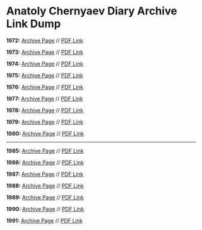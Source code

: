 # Anatoly Chernyaev Diary Archive Link Dump

**1972:** [Archive Page](https://nsarchive2.gwu.edu/NSAEBB/NSAEBB379/)  // [PDF Link](https://nsarchive2.gwu.edu/NSAEBB/NSAEBB379/1972%20as%20of%20May%2024,%202012%20FINAL.pdf)

**1973:** [Archive Page](https://nsarchive2.gwu.edu/NSAEBB/NSAEBB430/) // [PDF Link](https://nsarchive2.gwu.edu/NSAEBB/NSAEBB430/Chernyaev%201973%20final%20PDF%20version.pdf)

**1974:** [Archive Page](https://nsarchive2.gwu.edu/NSAEBB/NSAEBB471/) // [PDF Link](https://nsarchive2.gwu.edu/NSAEBB/NSAEBB471/Diary%20of%20Anatoly%20Chernyaev,%201974.pdf)

**1975:** [Archive Page](https://nsarchive2.gwu.edu/NSAEBB/NSAEBB516-Anatoly-Chernyaev-Diary-1975-Uncertainty-Detente-Brezhnev/) // [PDF Link](https://nsarchive2.gwu.edu/NSAEBB/NSAEBB516-Anatoly-Chernyaev-Diary-1975-Uncertainty-Detente-Brezhnev/Anatoly%20Chernyaev%20Diary,%201975.pdf)

**1976:** [Archive Page](https://nsarchive.gwu.edu/briefing-book/russia-programs/2016-05-25/anatoly-s-chernyaev-diary-1976) // [PDF Link](https://nsarchive2.gwu.edu//NSAEBB/NSAEBB550-Chernyaev-Diary-1976-gives-close-up-view-of-Soviet-system/Anatoly%20Chernyaev%20Diary,%201976.pdf)

**1977:** [Archive Page](https://nsarchive.gwu.edu/briefing-book/russia-programs/2017-05-25/anatoly-s-chernyaev-diary-1977) // [PDF Link](https://assets.documentcloud.org/documents/3730600/The-Diary-of-Anatoly-Chernyaev-1977.pdf)

**1978:** [Archive Page](https://nsarchive.gwu.edu/briefing-book/russia-programs/2018-05-25/anatoly-s-chernyaev-diary-1978) // [PDF Link](https://assets.documentcloud.org/documents/4483853/The-Diary-of-Anatoly-Chernyaev-1978.pdf)

**1979:** [Archive Page](https://nsarchive.gwu.edu/briefing-book/russia-programs/2019-05-25/chernyaev-diary-1979) // [PDF Link](https://assets.documentcloud.org/documents/6025721/The-Diary-of-Anatoly-S-Chernyaev-1979.pdf)

**1980:** [Archive Page](https://nsarchive.gwu.edu/briefing-book/russia-programs/2020-05-25/irreplaceable-chernyaev-diary-1980) // [PDF Link](https://assets.documentcloud.org/documents/6923615/The-Diary-of-Anatoly-Chernyaev-1980.pdf)

--------------------------------

**1985:** [Archive Page](https://nsarchive2.gwu.edu/NSAEBB/NSAEBB379/) // [PDF Link](https://nsarchive2.gwu.edu/NSAEBB/NSAEBB379/1972%20as%20of%20May%2024,%202012%20FINAL.pdf)

**1986:** [Archive Page](https://nsarchive2.gwu.edu/NSAEBB/NSAEBB220/) // [PDF Link](https://nsarchive2.gwu.edu/NSAEBB/NSAEBB220/Chernyaev_1986.pdf)

**1987:** [Archive Page](https://nsarchive2.gwu.edu/NSAEBB/NSAEBB250/) // [PDF Link](https://nsarchive2.gwu.edu/NSAEBB/NSAEBB250/Chernyaev_Diary_1987.pdf)

**1988:** [Archive Page](https://nsarchive2.gwu.edu/NSAEBB/NSAEBB250/) // [PDF Link](https://nsarchive2.gwu.edu/NSAEBB/NSAEBB250/Chernyaev_Diary_1988.pdf)

**1989:** [Archive Page](https://nsarchive2.gwu.edu/NSAEBB/NSAEBB275/) // [PDF Link](https://nsarchive2.gwu.edu/NSAEBB/NSAEBB275/1989%20for%20posting.pdf)

**1990:** [Archive Page](https://nsarchive2.gwu.edu/NSAEBB/NSAEBB317/) // [PDF Link](https://nsarchive2.gwu.edu/NSAEBB/NSAEBB317/chernyaev_1990.pdf)

**1991:** [Archive Page](https://nsarchive2.gwu.edu/NSAEBB/NSAEBB345/) // [PDF Link](https://nsarchive2.gwu.edu/NSAEBB/NSAEBB345/The%20Diary%20of%20Anatoly%20Chernyaev,%201991.pdf)
